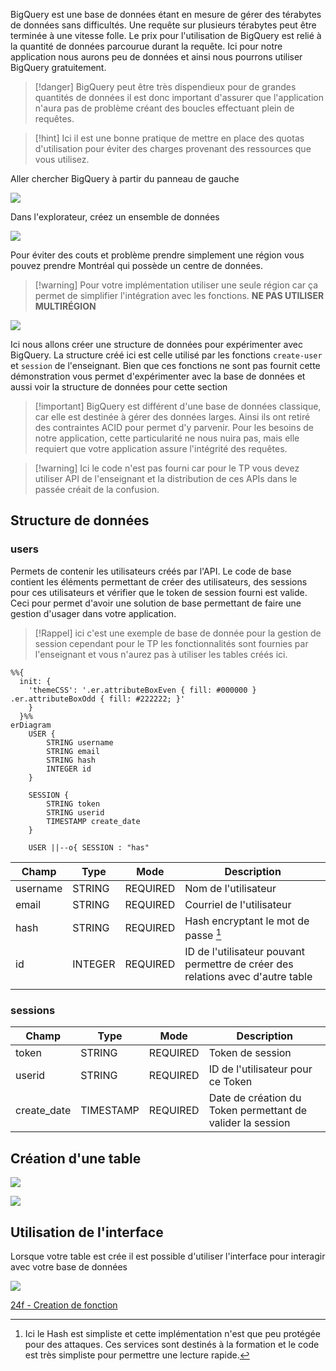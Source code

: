 BigQuery est une base de données étant en mesure de gérer des térabytes de données sans difficultés. Une requête sur plusieurs térabytes peut être terminée à une vitesse folle. Le prix pour l'utilisation de BigQuery est relié à la quantité de données parcourue durant la requête. Ici pour notre application nous aurons peu de données et ainsi nous pourrons utiliser BigQuery gratuitement. 

> [!danger] BigQuery peut être très dispendieux pour de grandes quantités de données il est donc important d'assurer que l'application n'aura pas de problème créant des boucles effectuant plein de requêtes. 

> [!hint] Ici il est une bonne pratique de mettre en place des quotas d'utilisation pour éviter des charges provenant des ressources que vous utilisez.

Aller chercher BigQuery à partir du panneau de gauche

![](images/Pasted%20image%2020231115091701.png)

Dans l'explorateur, créez un ensemble de données

![](images/Pasted%20image%2020231115091856.png)

Pour éviter des couts et problème prendre simplement une région vous pouvez prendre Montréal qui possède un centre de données.

> [!warning] Pour votre implémentation utiliser une seule région car ça permet de simplifier l'intégration avec les fonctions. **NE PAS UTILISER MULTIRÉGION**

![](images/Pasted%20image%2020231115092054.png)


Ici nous allons créer une structure de données pour expérimenter avec BigQuery. La structure créé ici est celle utilisé par les fonctions `create-user` et `session` de l'enseignant. Bien que ces fonctions ne sont pas fournit cette démonstration vous permet d'expérimenter avec la base de données et aussi voir la structure de données pour cette section

> [!important] BigQuery est différent d'une base de données classique, car elle est destinée à gérer des données larges. Ainsi ils ont retiré des contraintes ACID pour permet d'y parvenir. Pour les besoins de notre application, cette particularité ne nous nuira pas, mais elle requiert que votre application assure l'intégrité des requêtes.

>[!warning] Ici le code n'est pas fourni car pour le TP vous devez utiliser API de l'enseignant et la distribution de ces APIs dans le passée créait de la confusion.

## Structure de données

### users

Permets de contenir les utilisateurs créés par l'API. Le code de base contient les éléments permettant de créer des utilisateurs, des sessions pour ces utilisateurs et vérifier que le token de session fourni est valide. Ceci pour permet d'avoir une solution de base permettant de faire une gestion d'usager dans votre application.

> [!Rappel] ici c'est une exemple de base de donnée pour la gestion de session cependant pour le TP les fonctionnalités sont fournies par l'enseignant et vous n'aurez pas à utiliser les tables créés ici.


```mermaid
%%{
  init: {
    'themeCSS': '.er.attributeBoxEven { fill: #000000 } .er.attributeBoxOdd { fill: #222222; }' 
    }
  }%%
erDiagram 
    USER {
        STRING username
        STRING email
        STRING hash
        INTEGER id
    }
    
    SESSION {
        STRING token
        STRING userid
        TIMESTAMP create_date
    }

    USER ||--o{ SESSION : "has"
```

| Champ    | Type    | Mode     | Description                                                                     |
| -------- | ------- | -------- | ------------------------------------------------------------------------------- |
| username | STRING  | REQUIRED | Nom de l'utilisateur                                                            |
| email    | STRING  | REQUIRED | Courriel de l'utilisateur                                                       |
| hash     | STRING  | REQUIRED | Hash encryptant le mot de passe [^1]                                            |
| id       | INTEGER | REQUIRED | ID de l'utilisateur pouvant permettre de créer des relations avec d'autre table |
|          |         |          |                                                                                 |

### sessions

| Champ       | Type      | Mode     | Description                                                |
| ----------- | --------- | -------- | ---------------------------------------------------------- |
| token       | STRING    | REQUIRED | Token de session                                           |
| userid      | STRING    | REQUIRED | ID de l'utilisateur pour ce Token                          |
| create_date | TIMESTAMP | REQUIRED | Date de création du Token permettant de valider la session |

[^1]: Ici le Hash est simpliste et cette implémentation n'est que peu protégée pour des attaques. Ces services sont destinés à la formation et le code est très simpliste pour permettre une lecture rapide.

## Création d'une table

![](images/Pasted%20image%2020231115101742.png)

![](images/Pasted%20image%2020231115102014.png)


## Utilisation de l'interface

Lorsque votre table est crée il est possible d'utiliser l'interface pour interagir avec votre base de données

![](images/Pasted%20image%2020241118114257.png)

[24f - Creation de fonction](24f%20-%20Creation%20de%20fonction.md)